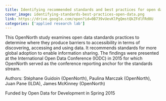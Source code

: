 ```yaml
---
title: Identifying recommended standards and best practices for open data
cover_image: identifying-standards-best-practices-open-data.png
link: https://drive.google.com/open?id=0B739vUevKlPgQmstQkZFdlFRd0U
categories: ['applied research lab']
---
```

This OpenNorth study examines open data standards practices to determine where they produce barriers to accessibility in terms of discovering, accessing and using data. It recommends standards for more global adoption to enable information sharing. The findings were presented at the International Open Data Conference (IODC) in 2015 for which OpenNorth served as the conference reporting anchor for the standards stream.

Authors: Stéphane Guidoin (OpenNorth), Paulina Marczak (OpenNorth), Juan Pane (ILDA), James McKinney (OpenNorth)

Funded by Open Data for Development in Spring 2015
